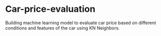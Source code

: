 # Car-price-evaluation
Building machine learning model to evaluate car price based on different conditions and features of the car using KN Neighbors. 
